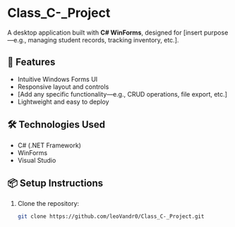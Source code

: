 # Class_C-_Project

A desktop application built with **C# WinForms**, designed for [insert purpose—e.g., managing student records, tracking inventory, etc.].

## 🚀 Features

- Intuitive Windows Forms UI
- Responsive layout and controls
- [Add any specific functionality—e.g., CRUD operations, file export, etc.]
- Lightweight and easy to deploy

## 🛠️ Technologies Used

- C# (.NET Framework)
- WinForms
- Visual Studio

## 📦 Setup Instructions

1. Clone the repository:
   ```bash
   git clone https://github.com/leoVandr0/Class_C-_Project.git
